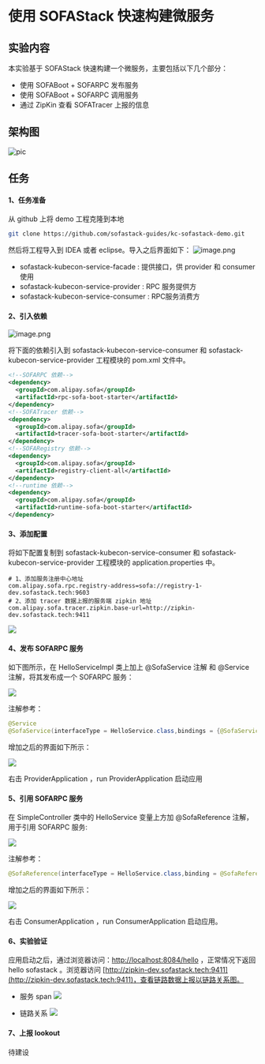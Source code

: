 # 使用 SOFAStack 快速构建微服务


## 实验内容

本实验基于 SOFAStack 快速构建一个微服务，主要包括以下几个部分：

* 使用 SOFABoot + SOFARPC 发布服务
* 使用 SOFABoot + SOFARPC 调用服务
* 通过 ZipKin 查看 SOFATracer 上报的信息

## 架构图
![pic](https://gw.alipayobjects.com/mdn/rms_1a1552/afts/img/A*Ux2hQZNBvs0AAAAAAAAAAABkARQnAQ)

## 任务

#### 1、任务准备

从  github 上将 demo 工程克隆到本地
```bash
git clone https://github.com/sofastack-guides/kc-sofastack-demo.git
```

然后将工程导入到 IDEA 或者 eclipse。导入之后界面如下：
![image.png](https://gw.alipayobjects.com/mdn/rms_1a1552/afts/img/A*znWeR7-3MTMAAAAAAAAAAABkARQnAQ)

* sofastack-kubecon-service-facade : 提供接口，供 provider 和 consumer 使用
* sofastack-kubecon-service-provider : RPC 服务提供方
* sofastack-kubecon-service-consumer : RPC服务消费方

#### 2、引入依赖

![image.png](https://gw.alipayobjects.com/mdn/rms_1a1552/afts/img/A*M_ddTJ6KO4wAAAAAAAAAAABkARQnAQ)

将下面的依赖引入到 sofastack-kubecon-service-consumer 和 sofastack-kubecon-service-provider 工程模块的 pom.xml 文件中。
```xml
<!--SOFARPC 依赖-->
<dependency>
  <groupId>com.alipay.sofa</groupId>
  <artifactId>rpc-sofa-boot-starter</artifactId>
</dependency>
<!--SOFATracer 依赖-->
<dependency>
  <groupId>com.alipay.sofa</groupId>
  <artifactId>tracer-sofa-boot-starter</artifactId>
</dependency>
<!--SOFARegistry 依赖-->
<dependency>
  <groupId>com.alipay.sofa</groupId>
  <artifactId>registry-client-all</artifactId>
</dependency>
<!--runtime 依赖-->
<dependency>
  <groupId>com.alipay.sofa</groupId>
  <artifactId>runtime-sofa-boot-starter</artifactId>
</dependency>
```
#### 3、添加配置

将如下配置复制到  sofastack-kubecon-service-consumer 和 sofastack-kubecon-service-provider 工程模块的 application.properties 中。
```properties
# 1、添加服务注册中心地址
com.alipay.sofa.rpc.registry-address=sofa://registry-1-dev.sofastack.tech:9603
# 2、添加 tracer 数据上报的服务端 zipkin 地址
com.alipay.sofa.tracer.zipkin.base-url=http://zipkin-dev.sofastack.tech:9411
```
![](https://gw.alipayobjects.com/mdn/rms_1a1552/afts/img/A*QufcS5IxRMUAAAAAAAAAAABkARQnAQ)

#### 4、发布 SOFARPC 服务

如下图所示，在 HelloServiceImpl 类上加上 @SofaService 注解 和 @Service 注解，将其发布成一个 SOFARPC 服务：

![](https://gw.alipayobjects.com/mdn/rms_1a1552/afts/img/A*Dk-BS5hvL2UAAAAAAAAAAABkARQnAQ)

注解参考：

```java
@Service
@SofaService(interfaceType = HelloService.class,bindings = {@SofaServiceBinding(bindingType = "bolt")})
```

增加之后的界面如下所示：

![](https://gw.alipayobjects.com/mdn/rms_1a1552/afts/img/A*Pu-JRY5UlO0AAAAAAAAAAABkARQnAQ)

右击 ProviderApplication ，run ProviderApplication 启动应用

#### 5、引用 SOFARPC 服务

在 SimpleController 类中的 HelloService 变量上方加 @SofaReference 注解，用于引用 SOFARPC 服务:

![](https://gw.alipayobjects.com/mdn/rms_1a1552/afts/img/A*nu2qTJCYCMAAAAAAAAAAAABkARQnAQ)

注解参考：

```java
@SofaReference(interfaceType = HelloService.class,binding = @SofaReferenceBinding(bindingType = "bolt"))
```

增加之后的界面如下所示：

![](https://gw.alipayobjects.com/mdn/rms_1a1552/afts/img/A*ZoAYRa4k228AAAAAAAAAAABkARQnAQ)

右击 ConsumerApplication ，run ConsumerApplication 启动应用。

#### 6、实验验证

应用启动之后，通过浏览器访问：[http://localhost:8084/hello](http://localhost:8084/hello) ，正常情况下返回 hello sofastack 。浏览器访问 [http://zipkin-dev.sofastack.tech:9411](http://zipkin-dev.sofastack.tech:9411)，查看链路数据上报以链路关系图。

* 服务 span
![](https://gw.alipayobjects.com/mdn/rms_1a1552/afts/img/A*V6M2RKbBZHEAAAAAAAAAAABkARQnAQ)

* 链路关系
![](https://gw.alipayobjects.com/mdn/rms_1a1552/afts/img/A*ve2lQKjvuPYAAAAAAAAAAABkARQnAQ)

#### 7、上报 lookout
待建设